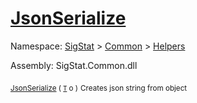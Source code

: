 # [JsonSerialize](./SerializationHelper-100664031.md)

Namespace: [SigStat]() > [Common](./../../README.md) > [Helpers](./../README.md)

Assembly: SigStat.Common.dll

<sub>[JsonSerialize](./SerializationHelper-100664031.md) ( [`T`](./SerializationHelper-100664031.md) o )</sub>              <sub>Creates json string from object</sub>
